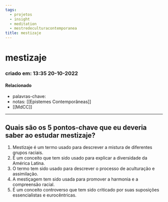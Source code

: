 ```yaml
---
tags:
  - projetos
  - insight
  - meditation
  - mestredeculturacontemporanea
title: mestizaje
---
```


# mestizaje

### criado em: 13:35 20-10-2022

#### Relacionado

- palavras-chave: 
- notas: [[Epistemes Contemporâneas]]
- [[MdCC]]
---

## Quais são os 5 pontos-chave que eu deveria saber ao estudar mestizaje?

1. Mestizaje é um termo usado para descrever a mistura de diferentes grupos raciais.
2. É um conceito que tem sido usado para explicar a diversidade da América Latina.
3. O termo tem sido usado para descrever o processo de aculturação e assimilação.
4. A mestiçagem tem sido usada para promover a harmonia e a compreensão racial.
5. É um conceito controverso que tem sido criticado por suas suposições essencialistas e eurocêntricas.
